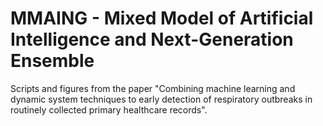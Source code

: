 # MMAING -  Mixed Model of Artificial Intelligence and Next-Generation Ensemble

Scripts and figures from the paper "Combining machine learning and dynamic system techniques to early detection of respiratory outbreaks in routinely collected primary healthcare records".


